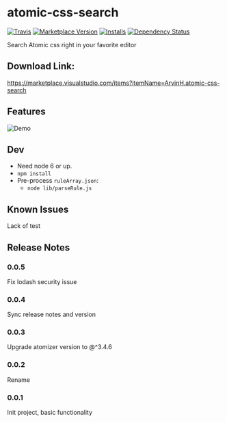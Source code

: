 # atomic-css-search
[![Travis](https://travis-ci.org/ArvinH/atomic-css-search.svg?branch=master)](https://travis-ci.org/ArvinH/atomic-css-search/)
[![Marketplace Version](https://vsmarketplacebadge.apphb.com/version-short/ArvinH.atomic-css-search.svg)](https://marketplace.visualstudio.com/items?itemName=ArvinH.atomic-css-search) [![Installs](https://vsmarketplacebadge.apphb.com/installs/ArvinH.atomic-css-search.svg)](https://marketplace.visualstudio.com/items?itemName=ArvinH.atomic-css-search) [![Dependency Status](https://david-dm.org/ArvinH/atomic-css-search.svg)](https://david-dm.org/ArvinH/atomic-css-search) 

Search Atomic css right in your favorite editor

## Download Link:
https://marketplace.visualstudio.com/items?itemName=ArvinH.atomic-css-search

## Features

![Demo](https://i.imgur.com/8NPTVnW.gif)

## Dev

* Need node 6 or up.
* `npm install`
* Pre-process `ruleArray.json`:
    * `node lib/parseRule.js`


## Known Issues

Lack of test

## Release Notes

### 0.0.5

Fix lodash security issue

### 0.0.4

Sync release notes and version

### 0.0.3

Upgrade atomizer version to @^3.4.6

### 0.0.2

Rename

### 0.0.1

Init project, basic functionality

